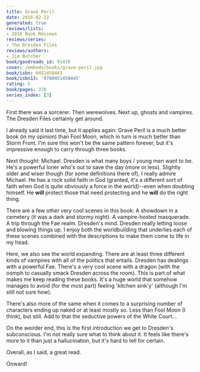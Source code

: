 ```yaml
---
title: Grave Peril
date: 2016-02-22
generated: true
reviews/lists:
- 2016 Book Reviews
reviews/series:
- The Dresden Files
reviews/authors:
- Jim Butcher
book/goodreads_id: 91476
cover: /embeds/books/grave-peril.jpg
book/isbn: 0451458443
book/isbn13: '9780451458445'
rating: 5
book/pages: 378
series_index: [3]
---
```

First there was a sorcerer. Then werewolves. Next up, ghosts and vampires. The Dresden Files certainly get around.  

I already said it last time, but it applies again: Grave Peril is a much better book (in my opinion) than Fool Moon, which in turn is much better than Storm Front. I'm sure this won't be the same pattern forever, but it's impressive enough to carry through three books.  

<!--more-->

Next thought: Michael. Dresden is what many boys / young men want to be. He's a powerful loner who's out to save the day (more or less). Slightly older and wiser though (for some definitions there of), I really admire Michael. He has a rock solid faith in God (granted, it's a different sort of faith when God is quite obviously a force in the world)--even when doubting himself. He **will** protect those that need protecting and he **will** do the right thing.  

There are a few other very cool scenes in this book: A showdown in a cemetery (it was a dark and stormy night). A vampire-hosted masquerade. A trip through the Fae realm. Dresden's mind. Dresden really letting loose and blowing things up. I enjoy both the worldbuilding that underlies each of these scenes combined with the descriptions to make them come to life in my head.  

Here, we also see the world expanding. There are at least three different kinds of vampires with all of the politics that entails. Dresden has dealings with a powerful Fae. There's a very cool scene with a dragon (with the oomph to casually smack Dresden across the room). This is part of what makes me keep reading these books. It's a huge world that somehow manages to avoid (for the most part) feeling 'kitchen sink'y' (although I'm still not sure how).  

There's also more of the same when it comes to a surprising number of characters ending up naked or at least mostly so. Less than Fool Moon (I think), but still. Add to that the seductive powers of the White Court...  

On the weirder end, this is the first introduction we get to Dresden's subconscious. I'm not really sure what to think about it. It feels like there's more to it than just a hallucination, but it's hard to tell for certain.  

Overall, as I said, a great read.  

Onward!